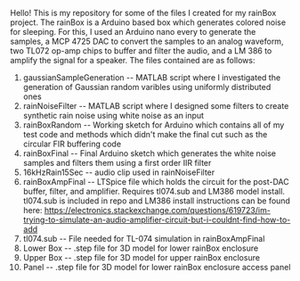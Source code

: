 Hello! This is my repository for some of the files I created for my rainBox project. The rainBox is a Arduino based box which generates colored noise for sleeping. For this, I used an Arduino nano every to generate the samples, a MCP 4725 DAC to convert the samples to an analog waveform, two TL072 op-amp chips to buffer and filter the audio, and a LM 386 to amplify the signal for a speaker. The files contained are as follows:

1. gaussianSampleGeneration --  MATLAB script where I investigated the generation of Gaussian random varibles using uniformly distributed ones
2. rainNoiseFilter -- MATLAB script where I designed some filters to create synthetic rain noise using white noise as an input
3. rainBoxRandom -- Working sketch for Arduino which contains all of my test code and methods which didn't make the final cut such as the circular FIR buffering code
4. rainBoxFinal -- Final Arduino sketch which generates the white noise samples and filters them using a first order IIR filter
5. 16kHzRain15Sec -- audio clip used in rainNoiseFilter
6. rainBoxAmpFinal -- LTSpice file which holds the circuit for the post-DAC buffer, filter, and amplifier. Requires tl074.sub and LM386 model install. tl074.sub is included in repo and LM386 install instructions can be found here: https://electronics.stackexchange.com/questions/619723/im-trying-to-simulate-an-audio-amplifier-circuit-but-i-couldnt-find-how-to-add
7. tl074.sub -- File needed for TL-074 simulation in rainBoxAmpFinal
8. Lower Box -- .step file for 3D model for lower rainBox enclosure
9. Upper Box -- .step file for 3D model for upper rainBox enclosure
10. Panel -- .step file for 3D model for lower rainBox enclosure access panel
